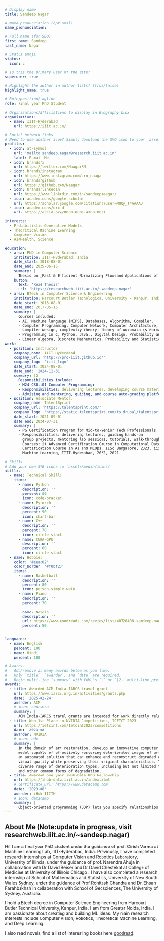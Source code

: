 ```yaml
---
# Display name
title: Sandeep Nagar

# Name pronunciation (optional)
name_pronunciation: 

# Full name (for SEO)
first_name: Sandeep
last_name: Nagar

# Status emoji
status:
  icon: ☕️

# Is this the primary user of the site?
superuser: true

# Highlight the author in author lists? (true/false)
highlight_name: true

# Role/position/tagline
role: Final year PhD Student 

# Organizations/Affiliations to display in Biography blox
organizations:
  - name: IIIT-Hyderabad
    url: https://iiit.ac.in/

# Social network links
# Need to use another icon? Simply download the SVG icon to your `assets/media/icons/` folder.
profiles:
  - icon: at-symbol
    url: 'mailto:sandeep.nagar@research.iiit.ac.in'
    label: E-mail Me
  - icon: brands/x
    url: https://twitter.com/NaagarRN
  - icon: brands/instagram
    url: https://www.instagram.com/srn_naagar
  - icon: brands/github
    url: https://github.com/Naagar
  - icon: brands/linkedin
    url: https://www.linkedin.com/in/sandeepnaagar/
  - icon: academicons/google-scholar
    url: https://scholar.google.com/citations?user=MQQy_T4AAAAJ
  - icon: academicons/orcid
    url: https://orcid.org/0000-0002-4360-8011

interests:
  - Probabilistic Generative Models
  - Theoritical Machine Learning
  - Computer Vision
  - AI4Health, Science

education:
  - area: PhD in Computer Science
    institution: IIIT-Hyderabad, India
    date_start: 2018-08-01
    date_end: 2025-06-15
    summary: |
      Thesis on _Fast & Efficient Normalizing Flowsand Applications of Image Generative Models_. Supervised by [Prof Girish Varma](https://girishvarma.in). 
    button:
      text: 'Read Thesis'
      url: 'https://researchweb.iiit.ac.in/~sandeep.nagar'
  - area: BTech in Computer Science & Engineering
    institution: Harcourt Butler Techological University - Kanpur, India
    date_start: 2013-08-01
    date_end: 2017-05-15
    summary: |
      Courses included:
      - AI, Machine language (MIPS), Databases, Algorithm, Compiler.
      - Computer Programming, Computer Network, Computer Architecture, Operating System.
      - Compiler Design, Complexity Theory, Theory of Automata \& Formal Languages.
      - Programming in C, Python, Java,, Digital Design, Probability and Statistic.
      - Linear algebra, Discrete Mathematics, Probability and Statistics .
work:
  - position: Instructor
    company_name: IIIT-Hyderabad
    company_url: 'http://cpro-iiit.github.io/'
    company_logo: 'iiit_logo'
    date_start: 2024-08-01
    date_end: '2024-12-31'
    summary: |2-
      Responsibilities include:
      - M24 CS0.101 Computer Programming:
      - Responsibilities: delivering lectures, developing course material and tutorials, conducting lab sessions, office hours,
      - Advising and mentoring, guiding, and course auto-grading platform. Course webpage: http://cpro-iiit.github.io/
  - position: Associate Mentor,
    company_name: TalentSprint
    company_url: 'https://talentsprint.com/'
    company_logo: 'https://static.talentsprint.com/ts_drupal/talentsprint/images/logo.webp'
    date_start: 2021-09-01
    date_end: 2024-07-31
    summary: |
      - PG Certification Program for Mid-to-Senior Tech Professionals
      - Responsibilities: delivering lectures, guiding hands-on
        group projects, mentoring lab sessions, tutorials, walk-through sessions, hackathons, and mentoring capstone projects.
        Courses: i) Advanced Certification Course in Computational Data Science, IISc Bangalore, 2023, 2024. ii) Advanced
        Certification Course in AI and MLOps, IISc Bangalore, 2023. iii) Certification Course in Artificial Intelligence and
        Machine Learning, IIIT-Hyderabad, 2022, 2021.

# Skills
# Add your own SVG icons to `assets/media/icons/`
skills:
  - name: Technical Skills
    items:
      - name: Python
        description: ''
        percent: 80
        icon: code-bracket
      - name: Pytorch
        description: ''
        percent: 90
        icon: chart-bar
      - name: C++
        description: ''
        percent: 70
        icon: circle-stack
      - name: CUDA-GPU 
        description: ''
        percent: 60
        icon: circle-stack
  - name: Hobbies
    color: '#eeac02'
    color_border: '#f0bf23'
    items:
      - name: Basketball
        description: ''
        percent: 80
        icon: person-simple-walk
      - name: Piano
        description: ''
        percent: 70
        
      - name: Novels
        description: ''
        url: https://www.goodreads.com/review/list/48728408-sandeep-nagar?ref=nav_mybooks
        percent: 50
        

languages:
  - name: English
    percent: 100
  - name: Hindi
    percent: 100

# Awards.
#   Add/remove as many awards below as you like.
#   Only `title`, `awarder`, and `date` are required.
#   Begin multi-line `summary` with YAML's `|` or `|2-` multi-line prefix and indent 2 spaces below.
awards:
  - title: Awarded ACM India-IARCS travel grant
    url: https://www.iarcs.org.in/activities/grants.php
    date: '2025-02-24'
    awarder: ACM
    # icon: coursera
    summary: |
      ACM India-IARCS travel grants are intended for work directly related to computing science.
  - title: Won 1st Place in NVIDIA Competitions, ICETCI 2023
    url: https://ietcint.com/Ietcint2023/competitions
    date: '2023-08'
    awarder: NVIDIA
    # icon: edx
    summary: |
      In the domain of art restoration, develop an innovative computer vision
      model capable of effectively restoring deteriorated images of art pieces. The goal is to create
      an automated solution that can enhance and reconstruct degraded artworks, improving their
      visual quality while preserving their original characteristics. The model should handle a
      diverse range of deterioration types, including but not limited to noise, blur, scratches, fading,
      and other common forms of degradation.
  - title: Awarded one year iHub-Data PhD Fellowship
    url: https://ihub-data.iiit.ac.in/index.html
    # certificate_url: https://www.datacamp.com
    date: '2023-08'
    awarder: iHub-IIITH
    # icon: datacamp
    summary: |
      Object-oriented programming (OOP) lets you specify relationships between functions and the objects that they can act on, helping you manage complexity in your code. This is an intermediate level course, providing an introduction to OOP, using the S3 and R6 systems. S3 is a great day-to-day R programming tool that simplifies some of the functions that you write. R6 is especially useful for industry-specific analyses, working with web APIs, and building GUIs.
---
```


## About Me (Note:update in progress, visit researchweb.iiit.ac.in/~sandeep.nagar)

Hi! I am a final year PhD student under the guidance of prof. Girish Varma at Machine Learning Lab, IIIT-Hyderabad, India. Previously, I have completed research internships at Computer Vision and Robotics Laboratory, University of Illinois, under the guidance of prof. Narendra Ahuja in collaboration with Dr David Beiser and Dr David Chestekat at College of Medicine at University of Illinois Chicago . I have also completed a research internship at School of Mathematics and Statistics, University of New South Wales Sydney, under the guidance of Prof Rohitash Chandra and Dr. Ehsan Farahbakhsh in collaberation with School of Geosciences, The University of Sydney, Australia.

I hold a Btech degree in Computer Science Engineering from Harcourt Butler Technical University, Kanpur, India. I am from Greater Noida, India. I am passionate about creating and building ML ideas. My main research interests include Computer Vision, Robotics, Theoretical Machine Learning, and Deep Learning.

I also read novels, find a list of interesting books here [goodread](https://www.goodreads.com/review/list/48728408-sandeep-nagar?ref=nav_mybooks).